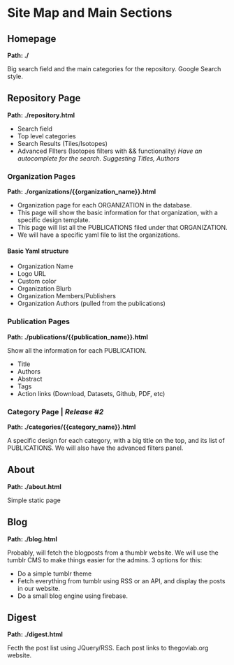 # Site Map and Main Sections

## Homepage
**Path: ./**

Big search field and the main categories for the repository. Google Search style.


## Repository Page
**Path: ./repository.html**

- Search field
- Top level categories
- Search Results (Tiles/Isotopes)
- Advanced FIlters (Isotopes filters with && functionality)
*Have an autocomplete for the search. Suggesting Titles, Authors*


### Organization Pages
**Path: ./organizations/{{organization_name}}.html**

- Organization page for each ORGANIZATION in the database. 
- This page will show the basic information for that organization, with a specific design template.
- This page will list all the PUBLICATIONS filed under that ORGANIZATION.
- We will have a specific yaml file to list the organizations.


#### Basic Yaml structure

- Organization Name
- Logo URL
- Custom color
- Organization Blurb
- Organization Members/Publishers
- Organization Authors (pulled from the publications)


### Publication Pages
**Path: ./publications/{{publication_name}}.html**

Show all the information for each PUBLICATION.

- Title
- Authors
- Abstract
- Tags
- Action links (Download, Datasets, Github, PDF, etc)


### Category Page | *Release #2*
**Path: ./categories/{{category_name}}.html**

A specific design for each category, with a big title on the top, and its list of PUBLICATIONS.
We will also have the advanced filters panel.


## About
**Path: ./about.html**

Simple static page


## Blog
**Path: ./blog.html**

Probably, will fetch the blogposts from a thumblr website. We will use the tumblr CMS to make things easier for the admins.
3 options for this:

- Do a simple tumblr theme
- Fetch everything from tumblr using RSS or an API, and display the posts in our website.
- Do a small blog engine using firebase.


## Digest
**Path: ./digest.html**

Fecth the post list using JQuery/RSS. Each post links to thegovlab.org website. 





